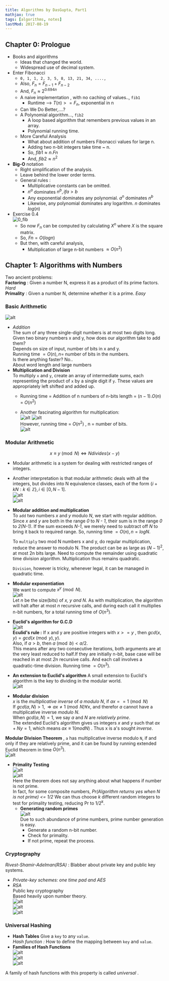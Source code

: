 ```yaml
---
title: Algorithms by DasGupta, Part1
mathjax: true
tags: [algorithms, notes]
lastMod: 2017-08-19
---
```


## Chapter 0: Prologue
- Books and algorithms
    - Ideas that changed the world.
    - Widespread use of decimal system.
- Enter Fibonacci
    - `0, 1, 1, 2, 3, 5, 8, 13, 21, 34, ....,`
    - Also, $F_n = F_{n-1} + F_{n-2}$
    - And, $F_n ≈ 2^{0.694n}$
    - A naive implementation , with no caching of values.., `fib1`
        - Runtime --> $T(n) >= F_n$, exponential in n
    - Can We Do Better,....?
    - A Polynomial algorithm..., `fib2`
        - A loop based algorithm that remembers previous values in an array.
        - Polynomial running time.
    - More Careful Analysis
        - What about addition of numbers Fibonacci values for large n.
        - Adding two n-bit integers take time ~ n.
        - So, $fib1 ≈  n.Fn$
        - And, $fib2 ≈ n^2$
- **Big-O** notation
    - Right simplification of the analysis.
    - Leave behind the lower order terms.
    - General rules :
        - Multiplicative constants can be omitted.
        - $n^a$ dominates $n^b, if a > b$
        - Any exponential dominates any polynomial. $a^n$ dominates  $n^b$
        - Likewise, any polynomial dominates any logarithm. $n$ dominates $log(n)$
- Exercise 0.4   
![0_fib](/images/algdg/0_fib.png)
    - So now $F_n$ can be computed by calculating $X^n$ where $X$ is the square matrix.
    - So, $Fn = O(log n)$
    - But then, with careful analysis,
        - Multiplication of large n-bit numbers $≈ O(n^2)$

## Chapter 1: Algorithms with Numbers
Two ancient problems:   
    **Factoring** : Given a number N, express it as a product of its prime factors. *Hard*   
    **Primality** : Given a number N, determine whether it is a prime. *Easy*   
### Basic Arithmetic   
![alt](/images/algdg/1_base.png)   

- *Addition*   
The sum of any three single-digit numbers is at most two digits long.   
Given two binary numbers x and y, how does our algorithm take to add them?   
Depends on size of input, number of bits in x and y.   
Running time $= O(n), n =$ number of bits in the numbers.   
Is there anything faster? No..   
About word length and large numbers
- **Multiplication and Division**   
To multiply `x` and `y`, create an array of intermediate sums, each representing the product of `x` by a single digit if `y`. These values are appropriately left shifted and added up.   
    - Running time = Addition of n numbers of n-bits length
                   = $(n-1).O(n)$
                   = $O(n^2)$   

    - Another fascinating algorithm for multiplication:   
    ![alt](/images/algdg/1_mult.png)
    ![alt](/images/algdg/1_mult2.png)   
    However, running time = $O(n^2)$ , n = number of bits.   
    ![alt](/images/algdg/1_div.png)   

### Modular Arithmetic   
$$x \equiv y \pmod N  \Leftrightarrow  N divides (x - y)$$   

- Modular arithmetic is a system for dealing with restricted ranges of integers.   
- Another interpretation is that modular arithmetic deals with all the integers, but divides into N equivalence classes, each of the form $\{i+kN:k\in \mathbb Z\},  i \in [0, N-1]$.   
    ![alt](/images/algdg/1_subs.png)   
    ![alt](/images/algdg/1_comp.png)   

- **Modular addition and multiplication**   
    To `add` two numbers *x* and *y* modulo *N*, we start with regular addition. Since *x* and *y* are both in the range *0* to *N - 1*, their sum is in the range *0* to *2(N-1)*. If the sum exceeds *N-1*, we merely need to subtract off *N* to bring it back to required range. So, running time $= O(n), n = log N$.  

    To `multiply` two mod N numbers x and y, do regular multiplication, reduce the answer to modulo N. The product can be as large as $(N-1)^2$, at most 2n bits large. Need to compute the remainder using quadratic time division algorithm. Multiplication thus remains quadratic.   

    `Division`, however is tricky, whenever legal, it can be managed in quadratic time.   

- **Modular exponentiation**   
    We want to compute $x^y \pmod N$.   
![alt](/images/algdg/1_modex.png)   
    Let *n* be the size(bits) of *x, y and N*. As with multiplication, the algorithm will halt after at most *n* recursive calls, and during each call it multiplies n-bit numbers, for a total running time of $O(n^3)$.   

- **Euclid's algorithm for G.C.D**   
![alt](/images/algdg/1_gcd.png)   
**Eculid's rule :** If x and y are positive integers with $x >= y$ , then $gcd(x, y) = gcd(x \pmod y, y)$.   
Also, if $a > b$, then $a \pmod b < a/2$.   
This means after any two consecutive iterations, both arguments are at the very least reduced to half.If they are initially n-bit, base case will be reached in at most *2n* recursive calls. And each call involves a quadratic-time division. Running time $= O(n^3)$.   

- **An extension to Euclid's algorithm**
    A small extension to Euclid's algorithm is the key to dividing in the modular world.    
    ![alt](/images/algdg/1_gcd2.png)   
- **Modular division**   
*x* is the *multiplicative inverse* of *a modulo N*, if $ax == 1 \pmod N$      
If $gcd(a,N) > 1 , \Rightarrow ax \neq 1 \pmod N  \forall x$, and therefor *a* cannot have a multiplicative inverse *modulo N*.   
When $gcd(a, N) = 1$, we say *a* and *N* are *relatively prime*.   
The extended Euclid's algorithm gives us integers *x* and *y* such that $ax + Ny = 1$, which means $ax \equiv 1 (mod N)$ . Thus x is a's sought *inverse*.   

**Modular Division Theorem** , `a` has multiplicative inverse modulo `N`, if and only if they are relatively prime, and it can be found by running extended Euclid theorem in time $O(n^3)$.   
![alt](/images/algdg/1_isprime.png)   

- **Primality Testing**   
![alt](/images/algdg/1_fermat.png)   
![alt](/images/algdg/1_isprime2.png)   
Here the theorem does not say anything about what happens if number is not prime.   
In fact, for some composite numbers, *Pr(Algorithm returns yes when N is not prime) <= 1/2*
We can thus choose *k* different random integers to test for primality testing, reducing Pr to $1/2^k$.   
    - **Generating random primes**   
        ![alt](/images/algdg/1_lgprime.png)   
        Due to such abundance of prime numbers, prime number generation is easy.   
        - Generate a random n-bit number.
        - Check for primality.
        - If not prime, repeat the process.   

### Cryptography
*Rivest-Shamir-Adelman(RSA)* : Blabber about private key and public key systems.   

- *Private-key schemes: one time pad and AES*   
- *RSA*   
Public key cryptography   
Based heavily upon number theory.   
![alt](/images/algdg/1_rsa1.png)   
![alt](/images/algdg/1_rsa3.png)   
![alt](/images/algdg/1_rsa2.png)   

### Universal Hashing   
- **Hash Tables**
Give a `key` to any `value`.   
*Hash function :* How to define the mapping between `key` and `value`.   
- **Families of Hash Functions**   
    ![alt](/images/algdg/1_hash1.png)   
    ![alt](/images/algdg/1_hash2.png)   
    ![alt](/images/algdg/1_hash3.png)   

A family of hash functions with this property is called *universal* .


















